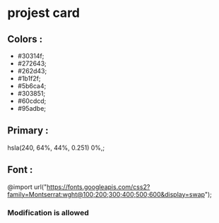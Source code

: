 # projest card

## Colors :
  - #30314f;
  - #272643;
  - #262d43;
  - #1b1f2f; 
  - #5b6ca4;
  - #303851;
  - #60cdcd;
  - #95adbe;
   
## Primary :   
   hsla(240, 64%, 44%, 0.251) 0%,;
   
## Font :
@import url("https://fonts.googleapis.com/css2?family=Montserrat:wght@100;200;300;400;500;600&display=swap");


### Modification is allowed

